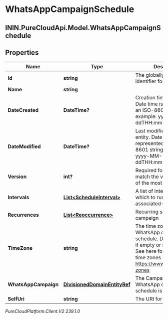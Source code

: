 # WhatsAppCampaignSchedule

## ININ.PureCloudApi.Model.WhatsAppCampaignSchedule

## Properties

|Name | Type | Description | Notes|
|------------ | ------------- | ------------- | -------------|
| **Id** | **string** | The globally unique identifier for the object. | [optional] |
| **Name** | **string** |  | [optional] |
| **DateCreated** | **DateTime?** | Creation time of the entity. Date time is represented as an ISO-8601 string. For example: yyyy-MM-ddTHH:mm:ss[.mmm]Z | [optional] |
| **DateModified** | **DateTime?** | Last modified time of the entity. Date time is represented as an ISO-8601 string. For example: yyyy-MM-ddTHH:mm:ss[.mmm]Z | [optional] |
| **Version** | **int?** | Required for updates, must match the version number of the most recent update | [optional] |
| **Intervals** | [**List&lt;ScheduleInterval&gt;**](ScheduleInterval) | A list of intervals during which to run the associated Campaign. | |
| **Recurrences** | [**List&lt;Reoccurrence&gt;**](Reoccurrence) | Recurring schedules of the campaign | [optional] |
| **TimeZone** | **string** | The time zone for this WhatsApp campaign schedule. Defaults to UTC if empty or not provided. See here for a list of valid time zones https://www.iana.org/time-zones | [optional] |
| **WhatsAppCampaign** | [**DivisionedDomainEntityRef**](DivisionedDomainEntityRef) | The Campaign that this WhatsApp campaign schedule is for. | |
| **SelfUri** | **string** | The URI for this object | [optional] |



_PureCloudPlatform.Client.V2 239.1.0_
